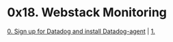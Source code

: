 # 0x18. Webstack Monitoring

[0. Sign up for Datadog and install Datadog-agent](./0-setup_datadog) | 
[1.](./2-setup_datadog)
